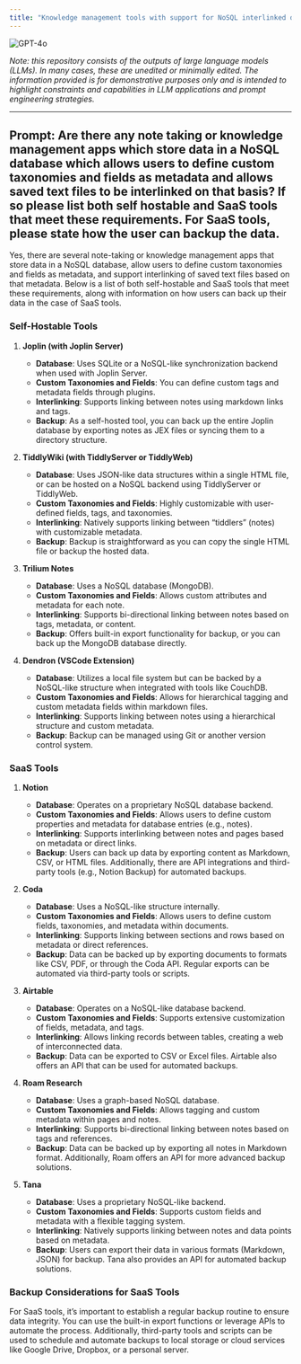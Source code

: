 ```yaml
---
title: "Knowledge management tools with support for NoSQL interlinked data stores"
---
```

![GPT-4o](https://img.shields.io/badge/GPT--4o-3333FF?style=for-the-badge&logo=openai&logoColor=white)



*Note: this repository consists of the outputs of large language models (LLMs). In many cases, these are unedited or minimally edited. The information provided is for demonstrative purposes only and is intended to highlight constraints and capabilities in LLM applications and prompt engineering strategies.*


---
Prompt: Are there any note taking or knowledge management apps which store data in a NoSQL database which allows users to define custom taxonomies and fields as metadata and allows saved text files to be interlinked on that basis? If so please list both self hostable and SaaS tools that meet these requirements. For SaaS tools, please state how the user can backup the data.
---
Yes, there are several note-taking or knowledge management apps that store data in a NoSQL database, allow users to define custom taxonomies and fields as metadata, and support interlinking of saved text files based on that metadata. Below is a list of both self-hostable and SaaS tools that meet these requirements, along with information on how users can back up their data in the case of SaaS tools.

### **Self-Hostable Tools**

1. **Joplin (with Joplin Server)**
   - **Database**: Uses SQLite or a NoSQL-like synchronization backend when used with Joplin Server.
   - **Custom Taxonomies and Fields**: You can define custom tags and metadata fields through plugins.
   - **Interlinking**: Supports linking between notes using markdown links and tags.
   - **Backup**: As a self-hosted tool, you can back up the entire Joplin database by exporting notes as JEX files or syncing them to a directory structure.

2. **TiddlyWiki (with TiddlyServer or TiddlyWeb)**
   - **Database**: Uses JSON-like data structures within a single HTML file, or can be hosted on a NoSQL backend using TiddlyServer or TiddlyWeb.
   - **Custom Taxonomies and Fields**: Highly customizable with user-defined fields, tags, and taxonomies.
   - **Interlinking**: Natively supports linking between “tiddlers” (notes) with customizable metadata.
   - **Backup**: Backup is straightforward as you can copy the single HTML file or backup the hosted data.

3. **Trilium Notes**
   - **Database**: Uses a NoSQL database (MongoDB).
   - **Custom Taxonomies and Fields**: Allows custom attributes and metadata for each note.
   - **Interlinking**: Supports bi-directional linking between notes based on tags, metadata, or content.
   - **Backup**: Offers built-in export functionality for backup, or you can back up the MongoDB database directly.

4. **Dendron (VSCode Extension)**
   - **Database**: Utilizes a local file system but can be backed by a NoSQL-like structure when integrated with tools like CouchDB.
   - **Custom Taxonomies and Fields**: Allows for hierarchical tagging and custom metadata fields within markdown files.
   - **Interlinking**: Supports linking between notes using a hierarchical structure and custom metadata.
   - **Backup**: Backup can be managed using Git or another version control system.

### **SaaS Tools**

1. **Notion**
   - **Database**: Operates on a proprietary NoSQL database backend.
   - **Custom Taxonomies and Fields**: Allows users to define custom properties and metadata for database entries (e.g., notes).
   - **Interlinking**: Supports interlinking between notes and pages based on metadata or direct links.
   - **Backup**: Users can back up data by exporting content as Markdown, CSV, or HTML files. Additionally, there are API integrations and third-party tools (e.g., Notion Backup) for automated backups.

2. **Coda**
   - **Database**: Uses a NoSQL-like structure internally.
   - **Custom Taxonomies and Fields**: Allows users to define custom fields, taxonomies, and metadata within documents.
   - **Interlinking**: Supports linking between sections and rows based on metadata or direct references.
   - **Backup**: Data can be backed up by exporting documents to formats like CSV, PDF, or through the Coda API. Regular exports can be automated via third-party tools or scripts.

3. **Airtable**
   - **Database**: Operates on a NoSQL-like database backend.
   - **Custom Taxonomies and Fields**: Supports extensive customization of fields, metadata, and tags.
   - **Interlinking**: Allows linking records between tables, creating a web of interconnected data.
   - **Backup**: Data can be exported to CSV or Excel files. Airtable also offers an API that can be used for automated backups.

4. **Roam Research**
   - **Database**: Uses a graph-based NoSQL database.
   - **Custom Taxonomies and Fields**: Allows tagging and custom metadata within pages and notes.
   - **Interlinking**: Supports bi-directional linking between notes based on tags and references.
   - **Backup**: Data can be backed up by exporting all notes in Markdown format. Additionally, Roam offers an API for more advanced backup solutions.

5. **Tana**
   - **Database**: Uses a proprietary NoSQL-like backend.
   - **Custom Taxonomies and Fields**: Supports custom fields and metadata with a flexible tagging system.
   - **Interlinking**: Natively supports linking between notes and data points based on metadata.
   - **Backup**: Users can export their data in various formats (Markdown, JSON) for backup. Tana also provides an API for automated backup solutions.

### **Backup Considerations for SaaS Tools**
For SaaS tools, it’s important to establish a regular backup routine to ensure data integrity. You can use the built-in export functions or leverage APIs to automate the process. Additionally, third-party tools and scripts can be used to schedule and automate backups to local storage or cloud services like Google Drive, Dropbox, or a personal server.